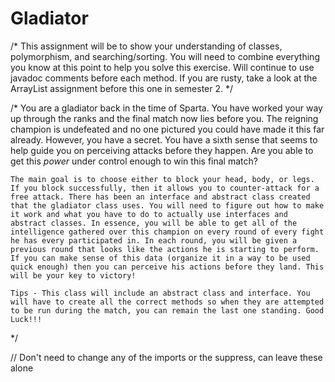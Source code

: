 # Gladiator
/* This assignment will be to show your understanding of classes, polymorphism, and searching/sorting. You will need to combine everything you know at this point to help you solve this exercise. Will continue to use javadoc comments before each method. If you are rusty, take a look at the ArrayList assignment before this one in semester 2. */


/*
	You are a gladiator back in the time of Sparta. You have worked your way up through the ranks and the final match now lies before you. The reigning champion is undefeated and no one pictured you could have made it this far already. However, you have a secret. You have a sixth sense that seems to help guide you on perceiving attacks before they happen. Are you able to get this *power* under control enough to win this final match?

	The main goal is to choose either to block your head, body, or legs. If you block successfully, then it allows you to counter-attack for a free attack. There has been an interface and abstract class created that the gladiator class uses. You will need to figure out how to make it work and what you have to do to actually use interfaces and abstract classes. In essence, you will be able to get all of the intelligence gathered over this champion on every round of every fight he has every participated in. In each round, you will be given a previous round that looks like the actions he is starting to perform. If you can make sense of this data (organize it in a way to be used quick enough) then you can perceive his actions before they land. This will be your key to victory!

	Tips - This class will include an abstract class and interface. You will have to create all the correct methods so when they are attempted to be run during the match, you can remain the last one standing. Good Luck!!!
*/

// Don't need to change any of the imports or the suppress, can leave these alone
